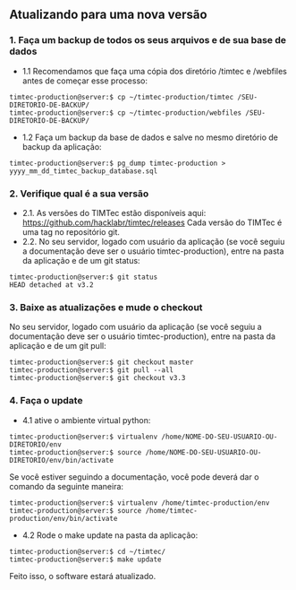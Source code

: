 ## Atualizando para uma nova versão



### 1. Faça um backup de todos os seus arquivos e de sua base de dados
* 1.1 Recomendamos que faça uma cópia dos diretório /timtec e /webfiles antes de começar esse processo:
```
timtec-production@server:$ cp ~/timtec-production/timtec /SEU-DIRETORIO-DE-BACKUP/
timtec-production@server:$ cp ~/timtec-production/webfiles /SEU-DIRETORIO-DE-BACKUP/
```
* 1.2 Faça um backup da base de dados e salve no mesmo diretório de backup da aplicação:
```
timtec-production@server:$ pg_dump timtec-production > yyyy_mm_dd_timtec_backup_database.sql
```

### 2. Verifique qual é a sua versão

* 2.1. As versões do TIMTec estão disponíveis aqui: https://github.com/hacklabr/timtec/releases Cada versão do TIMTec é uma tag no repositório git.
* 2.2. No seu servidor, logado com usuário da aplicação (se você seguiu a documentação deve ser o usuário timtec-production), entre na pasta da aplicação e de um git status:

```
timtec-production@server:$ git status
HEAD detached at v3.2
```

### 3. Baixe as atualizações e mude o checkout
No seu servidor, logado com usuário da aplicação (se você seguiu a documentação deve ser o usuário timtec-production), entre na pasta da aplicação e de um git pull:

```
timtec-production@server:$ git checkout master
timtec-production@server:$ git pull --all
timtec-production@server:$ git checkout v3.3
```
### 4. Faça o update

* 4.1 ative o ambiente virtual python:

```
timtec-production@server:$ virtualenv /home/NOME-DO-SEU-USUARIO-OU-DIRETORIO/env
timtec-production@server:$ source /home/NOME-DO-SEU-USUARIO-OU-DIRETORIO/env/bin/activate
```

Se você estiver seguindo a documentação, você pode deverá dar o comando da seguinte maneira: 
```
timtec-production@server:$ virtualenv /home/timtec-production/env
timtec-production@server:$ source /home/timtec-production/env/bin/activate
```

* 4.2 Rode o make update na pasta da aplicação:
```
timtec-production@server:$ cd ~/timtec/
timtec-production@server:$ make update
```

Feito isso, o software estará atualizado.
